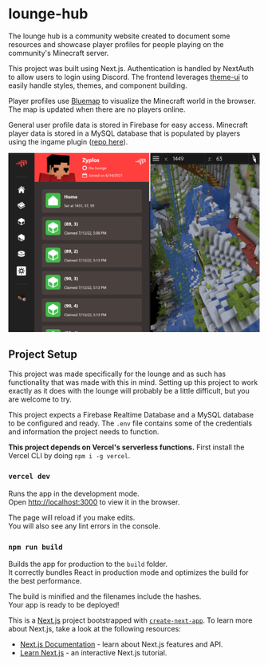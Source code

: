 # lounge-hub

The lounge hub is a community website created to document some resources and showcase player profiles for people playing on the community's Minecraft server.

This project was built using Next.js. Authentication is handled by NextAuth to allow users to login using Discord. The frontend leverages [theme-ui](https://github.com/system-ui/theme-ui) to easily handle styles, themes, and component building.

Player profiles use [Bluemap](https://github.com/BlueMap-Minecraft/BlueMap) to visualize the Minecraft world in the browser. The map is updated when there are no players online.

General user profile data is stored in Firebase for easy access. Minecraft player data is stored in a MySQL database that is populated by players using the ingame plugin ([repo here](https://github.com/Zyplos/LoungeCommuna)).

![Player Profile Screenshot](./src/assets/readme_screenshot.png)

## Project Setup

This project was made specifically for the lounge and as such has functionality that was made with this in mind. Setting up this project to work exactly as it does with the lounge will probably be a little difficult, but you are welcome to try.

This project expects a Firebase Realtime Database and a MySQL database to be configured and ready. The `.env` file contains some of the credentials and information the project needs to function.

**This project depends on Vercel's serverless functions.** First install the Vercel CLI by doing `npm i -g vercel`.

### `vercel dev`

Runs the app in the development mode.\
Open [http://localhost:3000](http://localhost:3000) to view it in the browser.

The page will reload if you make edits.\
You will also see any lint errors in the console.

### `npm run build`

Builds the app for production to the `build` folder.\
It correctly bundles React in production mode and optimizes the build for the best performance.

The build is minified and the filenames include the hashes.\
Your app is ready to be deployed!

This is a [Next.js](https://nextjs.org/) project bootstrapped with [`create-next-app`](https://github.com/vercel/next.js/tree/canary/packages/create-next-app). To learn more about Next.js, take a look at the following resources:

- [Next.js Documentation](https://nextjs.org/docs) - learn about Next.js features and API.
- [Learn Next.js](https://nextjs.org/learn) - an interactive Next.js tutorial.
